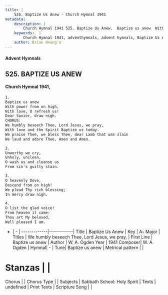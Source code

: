 ```yaml
---
title: |
    525. Baptize Us Anew - Church Hymnal 1941
metadata:
    description: |
        Church Hymnal 1941 525. Baptize Us Anew.  Baptize us anew  With power from on high, With love, O refresh us!  Dear Savior, draw nigh. CHORUS: We humbly beseech Thee, Lord Jesus, we pray, With love and the Spirit Baptize us today. We praise Thee, we bless Thee, dear Lamb that was slain We laud and adore Thee, Amen and Amen. 
    keywords:  |
        Church Hymnal 1941, adventhymnals, advent hymnals, Baptize Us Anew, Baptize us anew  . We humbly beseech Thee, Lord Jesus, we pray,
    author: Brian Onang'o
---
```


#### Advent Hymnals
## 525. BAPTIZE US ANEW
####  Church Hymnal 1941,

```txt
1.
Baptize us anew 
With power from on high,
With love, O refresh us! 
Dear Savior, draw nigh.
CHORUS:
We humbly beseech Thee, Lord Jesus, we pray,
With love and the Spirit Baptize us today.
We praise Thee, we bless Thee, dear Lamb that was slain
We laud and adore Thee, Amen and Amen.

2.
Unworthy we cry, 
Unholy, unclean,
O wash us and cleanse us 
From sin's guilty stain.

3.
O heavenly Dove, 
Descend from on high!
We plead Thy rich blessing; 
In mercy draw nigh.

4.
O list the glad voice! 
From heaven it came:
Thou art My beloved, 
Well pleased I am.

```

- |   -  |
-------------|------------|
Title | Baptize Us Anew |
Key | A♭ Major |
Titles | We humbly beseech Thee, Lord Jesus, we pray, |
First Line | Baptize us anew   |
Author | W. A. Ogden
Year | 1941
Composer| W. A. Ogden |
Hymnal|  - |
Tune| Baptize us anew |
Metrical pattern | |
# Stanzas |  |
Chorus |  |
Chorus Type |  |
Subjects | Sabbath School: Holy Spirit |
Texts | undefined |
Print Texts | 
Scripture Song |  |
    
